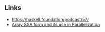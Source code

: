 ## Links

* https://haskell.foundation/podcast/57/
* [Array SSA form and its use in Parallelization](https://dl.acm.org/doi/pdf/10.1145/268946.268956)
